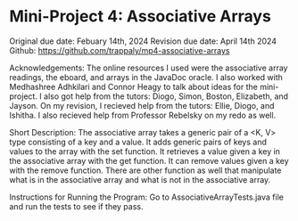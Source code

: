 # Mini-Project 4: Associative Arrays 
Original due date: Febuary 14th, 2024
Revision due date: April 14th 2024
Github: https://github.com/trappaly/mp4-associative-arrays

Acknowledgements: The online resources I used were the associative array readings, the eboard, and arrays in the JavaDoc oracle. I also worked with Medhashree Adhkilari and Connor Heagy to talk about ideas for the mini-project. I also got help from the tutors: Diogo, Simon, Boston, Elizabeth, and Jayson. On my revision, I recieved help from the tutors: Ellie, Diogo, and Ishitha. I also recieved help from Professor Rebelsky on my redo as well.  


Short Description: The associative array takes a generic pair of a <K, V> type consisting of a key and a value. It adds generic pairs of keys and values to the array with the set function. It retrieves a value given a key in the associative array with the get function. It can remove values given a key with the remove function. There are other function as well that manipulate what is in the associative array and what is not in the associative array. 

Instructions for Running the Program: Go to AssociativeArrayTests.java file and run the tests to see if they pass. 
